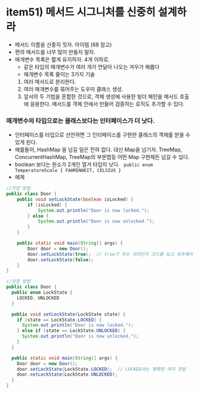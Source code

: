 # item51) 메서드 시그니처를 신중히 설계하라


- 메서드 이름을 신중히 짓자. 아이템 (68 참고)
- 편의 메서드를 너무 많이 만들지 말자.
- 매개변수 목록은 짧게 유지하자. 4개 이하로.
  - 같은 타입의 매개변수가 여러 개가 연달아 나오는 겨우가 해롭다
  - 매개변수 목록 줄이는 3가지 기술
  1. 여러 메서드로 분리한다. 
  2. 여러 매개변수를 묶어주는 도우미 클래스 생성.
  3. 앞서의 두 기법을 혼합한 것으로, 객체 생성에 사용한 빌더 패턴을 메서드 호출에 응용한다. 메서드를 객체 안에서 만들어 검증하는 로직도 추가할 수 있다.

### 매개변수의 타입으로는 클래스보다는 인터페이스가 더 낫다.
- 인터페이스를 타입으로 선언하면 그 인터페이스를 구현한 클래스의 객체를 받을 수 있게 된다.
- 예를들어, HashMap 을 넘길 일은 전혀 없다. 대신 Map을 넘기자. TreeMap, ConcurrentHashMap, TreeMap의 부분맵등 어떤 Map 구현체든 넘길 수 있다.
- boolean 보다는 원소가 2개인 열거 타입이 낫다.
` public enum TemperatureScale { FAHRENHEIT, CELSIUS }`
- 예제
```java
//지양 방법
public class Door {
    public void setLockState(boolean isLocked) {
        if (isLocked) {
            System.out.println("Door is now locked.");
        } else {
            System.out.println("Door is now unlocked.");
        }
    }

    public static void main(String[] args) {
        Door door = new Door();
        door.setLockState(true);  // true가 무슨 의미인지 코드를 보고 유추해야 함
        door.setLockState(false);
    }
}

//권장 방법
public class Door {
  public enum LockState {
    LOCKED, UNLOCKED
  }

  public void setLockState(LockState state) {
    if (state == LockState.LOCKED) {
      System.out.println("Door is now locked.");
    } else if (state == LockState.UNLOCKED) {
      System.out.println("Door is now unlocked.");
    }
  }

  public static void main(String[] args) {
    Door door = new Door();
    door.setLockState(LockState.LOCKED);  // LOCKED라는 명확한 의미 전달
    door.setLockState(LockState.UNLOCKED);
  }
}

```